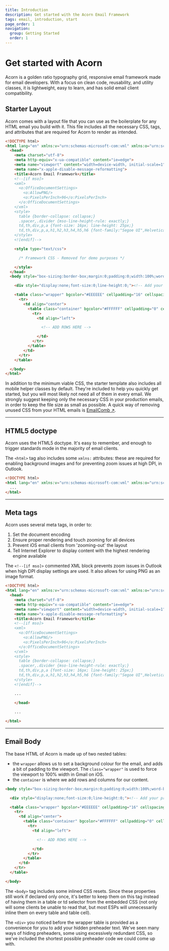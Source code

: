 ```yaml
---
title: Introduction
description: Get started with the Acorn Email Framework
tags: email, introduction, start
page_order: 1
navigation:
  group: Getting Started
  order: 1
---
```


# Get started with Acorn

Acorn is a golden ratio typography grid, responsive email framework made for email developers. With a focus on clean code, reusability, and utility classes, it is lightweight, easy to learn, and has solid email client compatibility.

## Starter Layout

Acorn comes with a layout file that you can use as the boilerplate for any HTML email you build with it. 
This file includes all the necessary CSS, tags, and attributes that are required for Acorn to render as intended.

```html
<!DOCTYPE html>
<html lang="en" xmlns:v="urn:schemas-microsoft-com:vml" xmlns:o="urn:schemas-microsoft-com:office:office">
  <head>
    <meta charset="utf-8">
    <meta http-equiv="x-ua-compatible" content="ie=edge">
    <meta name="viewport" content="width=device-width, initial-scale=1">
    <meta name="x-apple-disable-message-reformatting">
    <title>Acorn Email Framework</title>
    <!--[if mso]>
    <xml>
      <o:OfficeDocumentSettings>
        <o:AllowPNG/>
        <o:PixelsPerInch>96</o:PixelsPerInch>
      </o:OfficeDocumentSettings>
    </xml>
    <style>
      table {border-collapse: collapse;}
      .spacer,.divider {mso-line-height-rule: exactly;}
      td,th,div,p,a {font-size: 16px; line-height: 25px;}
      td,th,div,p,a,h1,h2,h3,h4,h5,h6 {font-family:"Segoe UI",Helvetica,Arial,sans-serif;}
    </style>
    <![endif]-->

    <style type="text/css">

      /* Framework CSS - Removed for demo purposes */

    </style>
  </head>
  <body style="box-sizing:border-box;margin:0;padding:0;width:100%;word-break:break-word;-webkit-font-smoothing:antialiased;">

    <div style="display:none;font-size:0;line-height:0;"><!-- Add your preheader text here --></div>

    <table class="wrapper" bgcolor="#EEEEEE" cellpadding="16" cellspacing="0" role="presentation" width="100%">
      <tr>
        <td align="center">
          <table class="container" bgcolor="#FFFFFF" cellpadding="0" cellspacing="0" role="presentation" width="600">
            <tr>
              <td align="left">

                <!-- ADD ROWS HERE -->

              </td>
            </tr>
          </table>
        </td>
      </tr>
    </table>

  </body>
</html>
```

In addition to the minimum viable CSS, the starter template also includes all mobile helper classes by default. They're included to help you quickly get started, but you will most likely not need all of them in every email. We strongly suggest keeping only the necessary CSS in your production emails, in order to keep the file size as small as possible. A quick way of removing unused CSS from your HTML emails is [EmailComb ↗](https://emailcomb.com).

---

## HTML5 doctype

Acorn uses the HTML5 doctype. It's easy to remember, and enough to trigger standards mode in the majority of email clients.

The `<html>` tag also includes some `xmlns:` attributes: these are required for enabling background images and for preventing zoom issues at high DPI, in Outlook.

```html
<!DOCTYPE html>
<html lang="en" xmlns:v="urn:schemas-microsoft-com:vml" xmlns:o="urn:schemas-microsoft-com:office:office">
  ...
</html>
```

---

## Meta tags

Acorn uses several meta tags, in order to:

1. Set the document encoding
2. Ensure proper rendering and touch zooming for all devices
3. Prevent iOS email clients from 'zooming-out' the layout
4. Tell Internet Explorer to display content with the highest rendering engine available

The `<!--[if mso]>` commented XML block prevents zoom issues in Outlook when high DPI display settings are used. It also allows for using PNG as an image format.

```html
<!DOCTYPE html>
<html lang="en" xmlns:v="urn:schemas-microsoft-com:vml" xmlns:o="urn:schemas-microsoft-com:office:office">
  <head>
    <meta charset="utf-8">
    <meta http-equiv="x-ua-compatible" content="ie=edge">
    <meta name="viewport" content="width=device-width, initial-scale=1">
    <meta name="x-apple-disable-message-reformatting">
    <title>Acorn Email Framework</title>
    <!--[if mso]>
    <xml>
      <o:OfficeDocumentSettings>
        <o:AllowPNG/>
        <o:PixelsPerInch>96</o:PixelsPerInch>
      </o:OfficeDocumentSettings>
    </xml>
    <style>
      table {border-collapse: collapse;}
      .spacer,.divider {mso-line-height-rule: exactly;}
      td,th,div,p,a {font-size: 16px; line-height: 25px;}
      td,th,div,p,a,h1,h2,h3,h4,h5,h6 {font-family:"Segoe UI",Helvetica,Arial,sans-serif;}
    </style>
    <![endif]-->

    ...
    
    </head>

    ...

</html>
```

---

## Email Body

The base HTML of Acorn is made up of two nested tables:

- the `wrapper` allows us to set a background colour for the email, and adds a bit of padding to the viewport. The `class="wrapper"` is used to force the viewport to 100% width in Gmail on iOS.
- the `container` is where we add rows and columns for our content.

```html
<body style="box-sizing:border-box;margin:0;padding:0;width:100%;word-break:break-word;-webkit-font-smoothing:antialiased;">

  <div style="display:none;font-size:0;line-height:0;"><!-- Add your preheader text here --></div>

  <table class="wrapper" bgcolor="#EEEEEE" cellpadding="16" cellspacing="0" role="presentation" width="100%">
    <tr>
      <td align="center">
        <table class="container" bgcolor="#FFFFFF" cellpadding="0" cellspacing="0" role="presentation" width="600">
          <tr>
            <td align="left">

              <!-- ADD ROWS HERE -->

            </td>
          </tr>
        </table>
      </td>
    </tr>
  </table>

</body>
```

The `<body>` tag includes some inlined CSS resets. Since these properties still work if declared only once, it's better to keep them on this tag instead of having them in a table or td selector from the embedded CSS (not only will some clients be unable to read that, but most ESPs will unnecessarily inline them on every table and table cell).

The `<div>` you noticed before the wrapper table is provided as a convenience for you to add your hidden preheader text. We've seen many ways of hiding preheaders, some using excessively redundant CSS, so we've included the shortest possible preheader code we could come up with.
